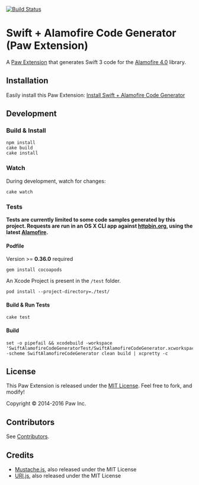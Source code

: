 [![Build Status](https://travis-ci.org/luckymarmot/Paw-SwiftAlamofireCodeGenerator.svg?branch=master)](https://travis-ci.org/luckymarmot/Paw-SwiftAlamofireCodeGenerator)

# Swift + Alamofire Code Generator (Paw Extension)

A [Paw Extension](https://paw.cloud/extensions/) that generates Swift 3 code for the [Alamofire 4.0](https://github.com/Alamofire/Alamofire) library.

## Installation

Easily install this Paw Extension: [Install Swift + Alamofire Code Generator](https://paw.cloud/extensions/SwiftAlamofireCodeGenerator)

## Development

### Build & Install

```shell
npm install
cake build
cake install
```

### Watch

During development, watch for changes:

```shell
cake watch
```

### Tests

**Tests are currently limited to some code samples generated by this project. Requests are run in an OS X CLI app against [httpbin.org](http://httpbin.org/), using the latest [Alamofire](https://github.com/Alamofire/Alamofire).**

#### Podfile

Version >= **0.36.0** required

```shell
gem install cocoapods
```

An Xcode Project is present in the `/test` folder.

```shell
pod install --project-directory=./test/
```

#### Build & Run Tests

```shell
cake test
```

#### Build

```shell
set -o pipefail && xcodebuild -workspace 'SwiftAlamofireCodeGeneratorTest/SwiftAlamofireCodeGenerator.xcworkspace' -scheme SwiftAlamofireCodeGenerator clean build | xcpretty -c
```

## License

This Paw Extension is released under the [MIT License](LICENSE). Feel free to fork, and modify!

Copyright © 2014-2016 Paw Inc.

## Contributors

See [Contributors](https://github.com/luckymarmot/Paw-SwiftAlamofireCodeGenerator/graphs/contributors).

## Credits

* [Mustache.js](https://github.com/janl/mustache.js/), also released under the MIT License
* [URI.js](http://medialize.github.io/URI.js/), also released under the MIT License
